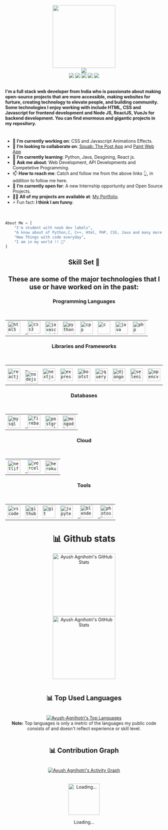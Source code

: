 <div>
    <div align="center">
        <a href="https://github.com/AyushAgnihotri2025"><img src="https://cdn.mrayush.ml/image/readme/GitHub.png" height="200"/></a>
    </div>
    <div align="center">
        <a href="https://github.com/AyushAgnihotri2025"><img src="https://readme-typing-svg.herokuapp.com?color=%232f97c1&size=32&center=true&vCenter=true&width=600&height=50&lines=Hi+👋,+I'm+Ayush+Agnihotri;Student;Web+Developer;Software+Engineer;Freelancer;Open-Source+Enthusiast"/></a>
    </div>
    <div align="center">
        <a href="https://in.linkedin.com/in/AyushAgnihotri2025/"><img src="https://img.shields.io/badge/Linkedin-0077b5?style=flat&logo=linkedin"/></a>
        <a href="mailto:ayushagnihotri2025@gmail.com"><img src="https://img.shields.io/badge/Gmail-D14836?style=flat&logo=gmail&logoColor=white"/></a>
        <a href="https://twitter.com/AyushAgni2025"><img src="https://img.shields.io/badge/Twitter-1DA1F2?style=flat&logo=twitter&logoColor=white"/></a>
        <a href="https://stackoverflow.com/"><img src="https://img.shields.io/badge/Stack Overflow-f48024?style=flat&logo=stackoverflow&logoColor=white"/></a>
        <a href="https://t.me/MrCoderIN"><img src="https://img.shields.io/badge/Telegram-0088cc?style=flat&logo=telegram"/></a>
    </div>
    <div align="left">
        <br>
        <p>
            <strong>
                I'm a full stack web developer from India who is passionate about making open-source projects that are more accessible, making websites for furture, creating technology to elevate people, and building community. Some technologies I enjoy working with include HTML, CSS and Javascript for frontend development and Node JS, ReactJS, VueJs for backend development. You can find enormous and gigantic projects in my repository.
            </strong>
        </p>
        <h1></h1>
        <ul>
            <li>🔭 <b>I’m currently working on</b>: CSS and Javascript Animations Effects.</li>
            <li>👯 <b>I’m looking to collaborate on</b>: <a href="https://chat.mrayush.ml">Squab: The Post App</a> and <a href="https://paint.mrayush.ml">Paint Web App</a></li>
            <li>🌱 <b>I’m currently learning</b>: Python, Java, Desgining, React js.</li>
            <li>💬 <b>Ask me about</b>: Web Development, API Developments and Competetive Programming.</li>
            <li>📫 <b>How to reach me</b>: Catch and follow me from the above links 👆, in addition to follow me here.</li>
            <li>🤔 <b>I’m currently open for</b>: A new Internship opportunity and Open Source Projects.</li>
            <li>👨‍💻 <b>All of my projects are available at</b>: <a href="https://mrayush.ml/projects">My Portfolio</a>.</li>
            <li>⚡ Fun fact: <b>I think I am funny</b>.</li>
        </ul>
        <br>
    </div>
</div>

```py
About Me = [
    "I'm student with noob dev labels",
    "A know about of Python,C, C++, Html, PHP, CSS, Java and many more libraraies, frameworks and databases",
    "New Things with code everyday",
    "I am in my world !! 💞"
]
```

<div align="center">
    <h2>Skill Set 💪</h2>
    <h2>These are some of the major technologies that I use or have worked on in the past:</h2>
</div>

<div align="center">
    <h3><b>Programming Languages</b></h3>
    <table>
        <tr>
           <td><code><a href="https://www.w3.org/html/" target="_blank"><img src="https://cdn.mrayush.ml/image/readme/html5-original.svg" title="HTML5" alt="html5" width="40" height="40"/></a></code></td>&nbsp;
           <td><code><a href="https://www.w3schools.com/css/" target="_blank"> <img src="https://cdn.mrayush.ml/image/readme/css3-original.svg" title="CSS3" alt="css3" width="40" height="40"/></a></code></td>&nbsp;
           <td><code><a href="https://developer.mozilla.org/en-US/docs/Web/JavaScript" target="_blank"><img src="https://cdn.mrayush.ml/image/readme/javascript-original.svg" title="JavaScript" alt="javascript" width="40" height="40"/></a></code></td>&nbsp;
           <td><code><a href="https://www.python.org" target="_blank"><img src="https://cdn.mrayush.ml/image/readme/python-original.svg" title="Python" alt="python" width="40" height="40"/></a></code></td>&nbsp;
           <td><code><a href="https://www.w3schools.com/CPP/" target="_blank"><img src="https://cdn.mrayush.ml/image/readme/cplusplus-original.svg" title="C++" alt="cpp" width="40" height="40"/></a></code></td>&nbsp;
           <td><code><a href="https://www.w3schools.com/C/" target="_blank"><img src="https://cdn.mrayush.ml/image/readme/c-original.svg" title="C" alt="c" width="40" height="40"/></a></code></td>&nbsp;
           <td><code><a href="https://www.java.com/" target="_blank"><img src="https://cdn.mrayush.ml/image/readme/java-original.svg" title="Java" alt="java" width="40" height="40"/></a></code></td>&nbsp;
           <td><code><a href="https://www.php.net" target="_blank"><img src="https://cdn.mrayush.ml/image/readme/php-original.svg" title="PHP" alt="php" width="40" height="40"/></a></code></td>&nbsp;
        </tr>
    </table>
</div>

<div align="center">
    <h3><b>Libraries and Frameworks</b></h3>
    <table>
        <tr>
           <td><code><a href="https://reactjs.org/" target="_blank"><img src="https://cdn.mrayush.ml/image/readme/react-original.svg" title="ReactJS" alt="reactjs" width="40" height="40"/></a></code></td>&nbsp;
           <td><code><a href="https://nodejs.org/" target="_blank"> <img src="https://cdn.mrayush.ml/image/readme/nodejs-original.svg" title="NodeJS" alt="nodejs" width="40" height="40"/></a></code></td>&nbsp;
           <td><code><a href="https://nextjs.org/" target="_blank"><img src="https://cdn.mrayush.ml/image/readme/nextjs-original.svg" title="NextJS" alt="nextjs" width="40" height="40"/></a></code></td>&nbsp;
           <td><code><a href="https://expressjs.com/" target="_blank"><img src="https://cdn.mrayush.ml/image/readme/express-original.svg" title="ExpressJS" alt="expressjs" width="40" height="40"/></a></code></td>&nbsp;
           <td><code><a href="https://getbootstrap.com/" target="_blank"><img src="https://cdn.mrayush.ml/image/readme/bootstrap-original.svg" title="BootStrap" alt="bootstrap" width="40" height="40"/></a></code></td>&nbsp;
           <td><code><a href="https://jquery.com/" target="_blank"><img src="https://cdn.mrayush.ml/image/readme/jquery-original.svg" title="jQuery" alt="jquery" width="40" height="40"/></a></code></td>&nbsp;
           <td><code><a href="https://www.djangoproject.com/" target="_blank"><img src="https://cdn.mrayush.ml/image/readme/django-original.svg" title="Django" alt="django" width="40" height="40"/></a></code></td>&nbsp;
           <td><code><a href="https://www.selenium.dev/" target="_blank"><img src="https://cdn.mrayush.ml/image/readme/selenium-original.svg" title="Selenium" alt="selenium" width="40" height="40"/></a></code></td>&nbsp;
           <td><code><a href="https://opencv.org/" target="_blank"><img src="https://cdn.mrayush.ml/image/readme/opencv-original.svg" title="OpenCV" alt="opencv" width="40" height="40"/></a></code></td>&nbsp;
        </tr>
    </table>
</div>

<div align="center">
    <h3><b>Databases</b></h3>
    <table>
        <tr>
           <td><code><a href="https://www.mysql.com/" target="_blank"><img src="https://cdn.mrayush.ml/image/readme/mysql-original.svg" title="MySql" alt="mysql" width="40" height="40"/></a></code></td>&nbsp;
           <td><code><a href="https://firebase.com/" target="_blank"> <img src="https://cdn.mrayush.ml/image/readme/firebase-icon.svg" title="Firebase" alt="firebase" width="40" height="40"/></a></code></td>&nbsp;
           <td><code><a href="https://www.postgresql.org/" target="_blank"><img src="https://cdn.mrayush.ml/image/readme/postgresql-original.svg" title="PostgreSQL" alt="postgresql" width="40" height="40"/></a></code></td>&nbsp;
           <td><code><a href="https://mongodb.com/" target="_blank"><img src="https://cdn.mrayush.ml/image/readme/mongodb-original.svg" title="MongoDB" alt="mongodb" width="40" height="40"/></a></code></td>&nbsp;
        </tr>
    </table>
</div>

<div align="center">
    <h3><b>Cloud</b></h3>
    <table>
        <tr>
           <td><code><a href="https://netlify.com/" target="_blank"><img src="https://cdn.mrayush.ml/image/readme/netlify-icon.svg" title="Netlify" alt="netlify" width="40" height="40"/></a></code></td>&nbsp;
           <td><code><a href="https://vercel.com/" target="_blank"> <img src="https://cdn.mrayush.ml/image/readme/vercel-icon-dark.svg" title="Vercel" alt="vercel" width="40" height="40"/></a></code></td>&nbsp;
           <td><code><a href="https://heroku.com/" target="_blank"><img src="https://cdn.mrayush.ml/image/readme/heroku-original.svg" title="Heroku" alt="heroku" width="40" height="40"/></a></code></td>&nbsp;
        </tr>
    </table>
</div>

<div align="center">
    <h3><b>Tools</b></h3>
    <table>
        <tr>
           <td><code><a href="https://visualstudio.com/" target="_blank"><img src="https://cdn.mrayush.ml/image/readme/vscode-original.svg" title="VSCode" alt="vscode" width="40" height="40"/></a></code></td>&nbsp;
           <td><code><a href="https://github.com/" target="_blank"><img src="https://cdn.mrayush.ml/image/readme/github-original.svg" title="GitHub" alt="github" width="40" height="40"/></a></code></td>&nbsp;
           <td><code><a href="https://git-scm.com/" target="_blank"><img src="https://cdn.mrayush.ml/image/readme/git-original.svg" title="Git" alt="git" width="40" height="40"/></a></code></td>&nbsp;
           <td><code><a href="https://jupyter.org/" target="_blank"><img src="https://cdn.mrayush.ml/image/readme/jupyter-original.svg" title="Jupyter Notebook" alt="jupyter" width="40" height="40"/></a></code></td>&nbsp;
           <td><code><a href="https://blender.org/" target="_blank"> <img src="https://cdn.mrayush.ml/image/readme/blender-original.svg" title="Blender" alt="blender" width="40" height="40"/></a></code></td>&nbsp;
           <td><code><a href="https://www.adobe.com/in/products/photoshop.html" target="_blank"> <img src="https://cdn.mrayush.ml/image/readme/photoshop-original.svg" title="Adobe Photoshop" alt="photoshop" width="40" height="40"/></a></code></td>&nbsp;
        </tr>
    </table>
</div>

<div>
    <div align="center">
        <h1>📊 Github stats</h1>
        <a href="https://github.com/AyushAgnihotri2025"><img src="https://github-readme-stats.vercel.app/api?username=Ayush-Agnihotri&theme=blue-green" title="Ayush Agnihotri's GitHub Stats" height="200"/></a>
        <br>
        <a href="https://github.com/AyushAgnihotri2025"><img src="https://github-readme-streak-stats.herokuapp.com/?user=Ayush-Agnihotri&theme=blue-green" title="Ayush Agnihotri's GitHub Stats" height="200"/></a>
        <br><br>
    </div>
</div>

<div align="center">
    <h2>📊 Top Used Languages</h2>
    <br><a href="https://github.com/AyushAgnihotri2025"><img alt="Ayush-Agnihotri's Top Languages" src="https://github-readme-stats.vercel.app/api/top-langs/?username=Ayush-Agnihotri&langs_count=8&layout=compact&theme=blue-green&hide_border=true&bg_color=040f0f&title_color=2f97c1&icon_color=F8D866" title="Ayush-Agnihotri's Top Languages"/></a><br>
    <b>Note:</b> Top languages is only a metric of the languages my public code consists of and doesn't reflect experience or skill level.
    <br><br>
</div>

<div align="center">
    <h2>📊 Contribution Graph</h2>
    <br><a href="https://github.com/AyushAgnihotri2025"><img alt="Ayush Agnihotri's Activity Graph" src="https://activity-graph.herokuapp.com/graph?username=Ayush-Agnihotri&bg_color=1F222E&color=F8D866&line=F85D7F&point=FFFFFF&hide_border=true" title="Contribution Graph"/></a>
</div>
<br><br>
<div>
    <div align="center">
        <a href="https://www.google.com/search?q=How+to+make+my+Internet+Connection+faster+%3F" target="_blank"><img src="https://cdn.mrayush.ml/assets/readme/GitHub.gif" title="Loading..." alt="Loading..." height="100"/></a>
        <p>Loading...</p>
    </div>
</div>
